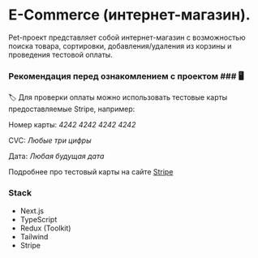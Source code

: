 # E-Commerce (интернет-магазин).
Pet-проект представляет собой интернет-магазин с возможностью поиска товара, сортировки, добавления/удаления из корзины и проведения тестовой оплаты.

### Рекомендация перед ознакомлением с проектом ### :desktop_computer:

:label: Для проверки оплаты можно использовать тестовые карты предоставляемые Stripe, например:

Номер карты: *4242 4242 4242 4242*

CVC: *Любые три цифры*

Дата: *Любая будущая дата*

Подробнее про тестовый карты на сайте <a href="https://stripe.com/docs/testing#cards" target="_blank">Stripe</a>

### Stack ###

* Next.js
* TypeScript
* Redux (Toolkit)
* Tailwind
* Stripe



